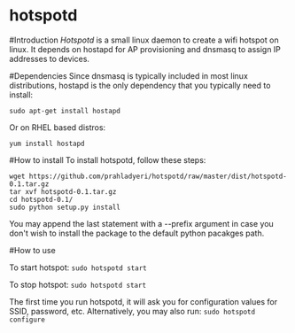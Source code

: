 hotspotd
========

#Introduction
_Hotspotd_ is a small linux daemon to create a wifi hotspot on linux. It depends on hostapd for AP provisioning and dnsmasq to assign IP addresses to devices.

#Dependencies
Since dnsmasq is typically included in most linux distributions, hostapd is the only dependency that you typically need to install:

```sudo apt-get install hostapd```

Or on RHEL based distros:

```yum install hostapd```

#How to install
To install hotspotd, follow these steps:
```
wget https://github.com/prahladyeri/hotspotd/raw/master/dist/hotspotd-0.1.tar.gz
tar xvf hotspotd-0.1.tar.gz
cd hotspotd-0.1/
sudo python setup.py install
```

You may append the last statement with a --prefix argument in case you don't wish to install the package to the default python pacakges path.

#How to use

To start hotspot:
```sudo hotspotd start```

To stop hotspot:
```sudo hotspotd start```

The first time you run hotspotd, it will ask you for configuration values for SSID, password, etc. Alternatively, you may also run:
```sudo hotspotd configure```
